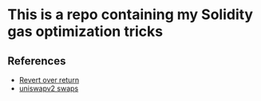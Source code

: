 # This is a repo containing my Solidity gas optimization tricks

## References
* [Revert over return](https://coinsbench.com/solidity-extreme-gas-optimization-techniques-revert-over-return-522231df27b7)
* [uniswapv2 swaps](https://medium.com/@tim.truyens56/solidity-gas-optimizations-how-to-optimize-the-heck-out-of-your-uniswap-swaps-3e0369d62948)
